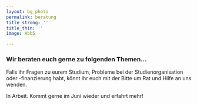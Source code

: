 ```yaml
---
layout: bg_photo
permalink: beratung
title_strong: ''
title_thin: ''
image: Abb5

---
```

### **Wir beraten euch gerne zu folgenden Themen...**

Falls ihr Fragen zu eurem Studium, Probleme bei der Studienorganisation oder -finanzierung habt, könnt ihr euch mit der Bitte um Rat und Hilfe an uns wenden.

In Arbeit. Kommt gerne im Juni wieder und erfahrt mehr!